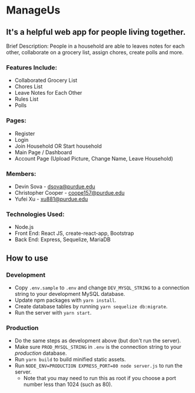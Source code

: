 # ManageUs

## It's a helpful web app for people living together.
Brief Description: People in a household are able to leaves notes for each other, collaborate on a grocery list, assign chores, create polls and more.

### Features Include:
- Collaborated Grocery List
- Chores List
- Leave Notes for Each Other
- Rules List
- Polls

### Pages:
- Register
- Login
- Join Household OR Start household
- Main Page / Dashboard
- Account Page (Upload Picture, Change Name, Leave Household)

### Members:
- Devin Sova - dsova@purdue.edu
- Christopher Cooper - coope157@purdue.edu
- Yufei Xu - xu881@purdue.edu

### Technologies Used:
- Node.js
- Front End: React JS, create-react-app, Bootstrap
- Back End: Express, Sequelize, MariaDB

## How to use

### Development

- Copy `.env.sample` to `.env` and change `DEV_MYSQL_STRING` to a connection string to your development MySQL database.
- Update npm packages with `yarn install`.
- Create database tables by running `yarn sequelize db:migrate`.
- Run the server with `yarn start`.

### Production

- Do the same steps as development above (but don't run the server).
- Make sure `PROD_MYSQL_STRING` in `.env` is the connection string to your *production* database.
- Run `yarn build` to build minified static assets.
- Run `NODE_ENV=PRODUCTION EXPRESS_PORT=80 node server.js` to run the server.
  - Note that you may need to run this as root if you choose a port number less than 1024 (such as 80).
